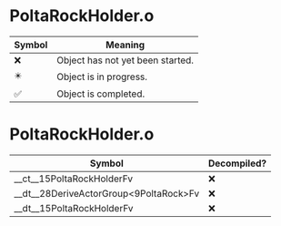 # PoltaRockHolder.o
| Symbol | Meaning 
| ------------- | ------------- 
| :x: | Object has not yet been started. 
| :eight_pointed_black_star: | Object is in progress. 
| :white_check_mark: | Object is completed. 


# PoltaRockHolder.o
| Symbol | Decompiled? |
| ------------- | ------------- |
| __ct__15PoltaRockHolderFv | :x: |
| __dt__28DeriveActorGroup&lt;9PoltaRock&gt;Fv | :x: |
| __dt__15PoltaRockHolderFv | :x: |

